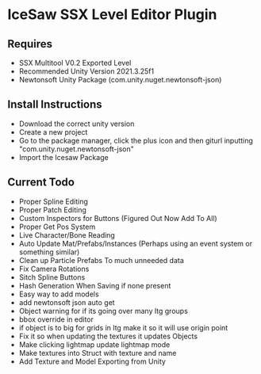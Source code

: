 # IceSaw SSX Level Editor Plugin 

## Requires
- SSX Multitool V0.2 Exported Level
- Recommended Unity Version 2021.3.25f1
- Newtonsoft Unity Package (com.unity.nuget.newtonsoft-json)

## Install Instructions
- Download the correct unity version
- Create a new project
- Go to the package manager, click the plus icon and then giturl inputting "com.unity.nuget.newtonsoft-json"
- Import the Icesaw Package
 
## Current Todo
 - Proper Spline Editing
 - Proper Patch Editing
 - Custom Inspectors for Buttons (Figured Out Now Add To All)
 - Proper Get Pos System
 - Live Character/Bone Reading
 - Auto Update Mat/Prefabs/Instances (Perhaps using an event system or something similar)
 - Clean up Particle Prefabs To much unneeded data
 - Fix Camera Rotations
 - Sitch Spline Buttons
 - Hash Generation When Saving if none present
 - Easy way to add models
 - add newtonsoft json auto get
 - Object warning for if its going over many ltg groups
 - bbox override in editor
 - if object is to big for grids in ltg make it so it will use origin point
 - Fix it so when updating the textures it updates Objects
 - Make clicking lightmap update lightmap mode
 - Make textures into Struct with texture and name
 - Add Texture and Model Exporting from Unity
